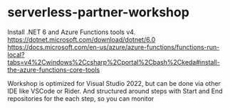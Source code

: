 # serverless-partner-workshop

Install .NET 6 and Azure Functions tools v4.
https://dotnet.microsoft.com/download/dotnet/6.0
https://docs.microsoft.com/en-us/azure/azure-functions/functions-run-local?tabs=v4%2Cwindows%2Ccsharp%2Cportal%2Cbash%2Ckeda#install-the-azure-functions-core-tools

Workshop is optimized for Visual Studio 2022, but can be done via other IDE like VSCode or Rider.
And structured around steps with Start and End repositories for the each step, so you can monitor 
